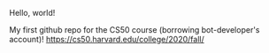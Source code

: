 Hello, world! 

My first github repo for the CS50 course (borrowing bot-developer's account)!
https://cs50.harvard.edu/college/2020/fall/
